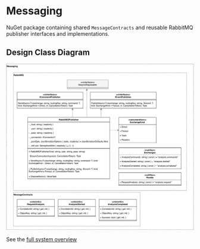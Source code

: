 # Messaging
NuGet package containing shared `MessageContracts` and reusable RabbitMQ publisher interfaces and implementations.

## Design Class Diagram

![Design Class Diagram](docs/images/messaging-dcd.jpg)

See the [full system overview](https://github.com/team-2-devs/infra-core)
